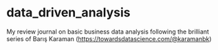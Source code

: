 # data_driven_analysis

My review journal on basic business data analysis following the brilliant series of Barış Karaman (https://towardsdatascience.com/@karamanbk)
